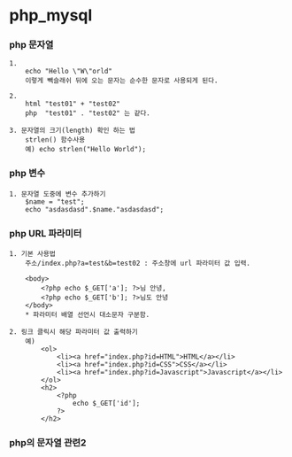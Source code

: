 # php_mysql

### php 문자열

    1.
        echo "Hello \"W\"orld"
        이렇게 빽슬래쉬 뒤에 오는 문자는 순수한 문자로 사용되게 된다.

    2.
        html "test01" + "test02"
        php  "test01" . "test02" 는 같다.

    3. 문자열의 크기(length) 확인 하는 법
        strlen() 함수사용
        예) echo strlen("Hello World");

### php 변수

    1. 문자열 도중에 변수 추가하기
        $name = "test";
        echo "asdasdasd".$name."asdasdasd";

### php URL 파라미터

    1. 기본 사용법
        주소/index.php?a=test&b=test02 : 주소창에 url 파라미터 값 입력.

        <body>
            <?php echo $_GET['a']; ?>님 안녕,
            <?php echo $_GET['b']; ?>님도 안녕
        </body>
        * 파라미터 배열 선언시 대소문자 구분함.

    2. 링크 클릭시 해당 파라미터 값 출력하기
        예)
            <ol>
                <li><a href="index.php?id=HTML">HTML</a></li>
                <li><a href="index.php?id=CSS">CSS</a></li>
                <li><a href="index.php?id=Javascript">Javascript</a></li>
            </ol>
            <h2>
                <?php
                    echo $_GET['id'];
                ?>
            </h2>

</body>

### php의 문자열 관련2
